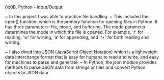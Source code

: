 0x0B. Python - Input/Output

~ In this project I  was able to practice file handling.
~ This included the open() function: which is the primary function for opening files in Python. It has three parameters: file, mode, and buffering. The mode parameter determines the mode in which the file is opened. For example, 'r' for reading, 'w' for writing, 'a' for appending, and 'r+' for both reading and writing.

~ I also dived into JSON (JavaScript Object Notation) which is a lightweight data interchange format that is easy for humans to read and write, and easy for machines to parse and generate.
~ In Python, the json module provides methods to parse JSON data from strings or files and convert Python objects to JSON data.
